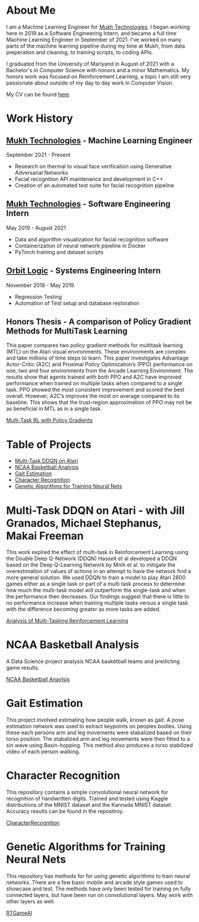 # About Me

I am a Machine Learning Engineer for [Mukh Technologies](https://ww.mukh.com). I began working here in 2019 as a Software Engineering Intern, and became a full time Machine Learning Engineer in September of 2021. I've worked on many parts of the machine learning pipeline during my time at Mukh, from data preperation and cleaning, to training scripts, to coding APIs.


I graduated from the University of Marlyand in August of 2021 with a Bachelor's in Computer Science with honors and a minor Mathematics. My honors work was focused on Reinforcement Learning, a topic I am still very passionate about outside of my day to day work in Computer Vision.

My CV can be found [here](CV-cnalty.pdf)

# Work History
## [Mukh Technologies](https://www.mukh.com/) - Machine Learning Engineer
September 2021 - Present
 * Research on thermal to visual face verification using Generative Adversarial Networks
 * Facial recognition API maintenance and development in C++
 * Creation of an automated test suite for facial recognition pipeline

## [Mukh Technologies](https://www.mukh.com/) - Software Engineering Intern
May 2019 - August 2021
  * Data and algorithm visualization for facial recognition software
  * Containerization of neural network pipeline in Docker
  * PyTorch training and dataset scripts

## [Orbit Logic](https://www.orbitlogic.com/) - Systems Engineering Intern
November 2018 - May 2019
  * Regression Testing
  * Automation of Test setup and database restoration

## Honors Thesis - A comparison of Policy Gradient Methods for MultiTask Learning
This paper compares two policy gradient methods for multitask learning (MTL) on the Atari visual environments. These environments are complex and take millions of time steps to learn. This paper investigates Advantage Actor-Critic (A2C) and Proximal Policy Optimization’s (PPO) performance on one, two and four environments from the Arcade Learning Environment. The results show that agents trained with both PPO and A2C have improved performance when trained on multiple tasks when compared to a single task. PPO showed the most consistent improvement and scored the best overall. However, A2C’s improves the most on average compared to its baseline. This shows that the trust-region approximation of PPO may not be as beneficial in MTL as in a single task.

[Multi-Task RL with Policy Gradients](HonorsThesis.pdf)

# Table of Projects
* [Multi-Task DDQN on Atari](#multi-task-ddqn-on-atari)
* [NCAA Basketball Analysis](#ncaa-basketball-analysis)
* [Gait Estimation](#gait-estimation)
* [Character Recognition](#character-recognition)
* [Genetic Algorithms for Training Neural Nets](#genetic-algorithms-for-training-neural-nets)

# Multi-Task DDQN on Atari - with Jill Granados, Michael Stephanus, Makai Freeman
This work explred the effect of multi-task in Reinforcement Learning using the Double Deep Q-Network (DDQN) Hasselt et al developed a DDQN based on the Deep Q-Learning Network by Mnih et al. to mitigate the overestimation of values of actions in an attempt to have the network find a more general solution. We used DDQN to train a model to play Atari 2600 games either as a single task or part of a multi task process to determine how much the multi-task model will outperform the single-task and when the performance then decreases. Our findings suggest that there is little to no performance increase when training multiple tasks versus a single task with the difference becoming greater as more tasks are added.

[Analysis of Multi-Tasking Reinforcement Learning](MTLDDQN.pdf)

# NCAA Basketball Analysis
A Data Science project analysis NCAA basketball teams and predicting game results.

[NCAA Basketball Anaylsis](basketball.html)

# Gait Estimation
This project involved estimating how people walk, known as gait. A pose estimation network was used to extract keypoints on peoples bodies. Using these each persons arm and leg movements were stabalized based on their torso position. The stabalized arm and leg movements were then fitted to a sin wave using Basin-hopping. This method also produces a torso stabilized video of each person walking.

# Character Recognition
This repository contains a simple convolutional neural network for recognition of handwritten digits. Trained and tested using Kaggle distributions of the MNIST dataset and the Kannada MNIST dataset. Accuracy results can be found in the repositroy.

[CharacterRecognition](https://github.com/cnalty/CharacterRecognition)

# Genetic Algorithms for Training Neural Nets
This repository has methods for for using genetic algorithms to train neural networks. There are a few basic mobile and arcade style games used to showcase and test. The methods have only been tested for training on fully connected layers, but have been run on convolutional layers. May work with other layers as well.

[RTGameAI](https://github.com/cnalty/RTGameAI)


